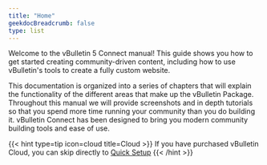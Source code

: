 ```yaml
---
title: "Home"
geekdocBreadcrumb: false
type: list
---
```

Welcome to the vBulletin 5 Connect manual! This guide shows you how to get started creating community-driven content, including how to use vBulletin's tools to create a fully custom website. 

This documentation is organized into a series of chapters that will explain the functionality of the different areas that make up the vBulletin Package. Throughout this manual we will provide screenshots and in depth tutorials so that you spend more time running your community than you do building it. vBulletin Connect has been designed to bring you modern community building tools and ease of use. 

{{< hint type=tip icon=cloud title=Cloud >}}
If you have purchased vBulletin Cloud, you can skip directly to [Quick Setup](/vbulletin_cloud/quick_setup)
{{< /hint >}}